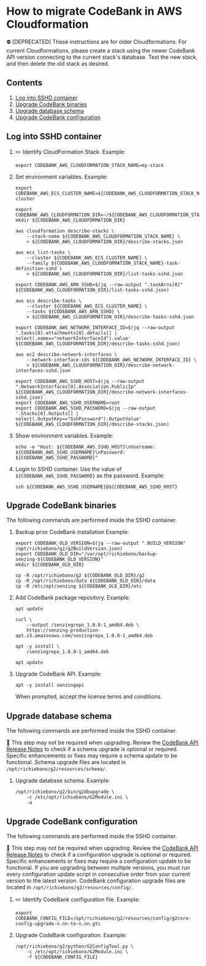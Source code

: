 # How to migrate CodeBank in AWS Cloudformation

:no_entry: [DEPRECATED] These instructions are for older Cloudformations. For current Cloudformations, please create a stack using the newer CodeBank API version connecting to the current stack's database. Test the new stack, and then delete the old stack as desired.

## Contents

1. [Log into SSHD container](#log-into-sshd-container)
1. [Upgrade CodeBank binaries](#upgrade-senzing-binaries)
1. [Upgrade database schema](#upgrade-database-schema)
1. [Upgrade CodeBank configuration](#upgrade-senzing-configuration)

## Log into SSHD container

1. :pencil2: Identify CloudFormation Stack.
   Example:

    ```console
    export CODEBANK_AWS_CLOUDFORMATION_STACK_NAME=my-stack
    ```

1. Set environment variables.
   Example:

    ```console
    export CODEBANK_AWS_ECS_CLUSTER_NAME=${CODEBANK_AWS_CLOUDFORMATION_STACK_NAME}-cluster

    export CODEBANK_AWS_CLOUDFORMATION_DIR=~/${CODEBANK_AWS_CLOUDFORMATION_STACK_NAME}
    mkdir ${CODEBANK_AWS_CLOUDFORMATION_DIR}

    aws cloudformation describe-stacks \
        --stack-name ${CODEBANK_AWS_CLOUDFORMATION_STACK_NAME} \
        > ${CODEBANK_AWS_CLOUDFORMATION_DIR}/describe-stacks.json

    aws ecs list-tasks \
        --cluster ${CODEBANK_AWS_ECS_CLUSTER_NAME} \
        --family ${CODEBANK_AWS_CLOUDFORMATION_STACK_NAME}-task-definition-sshd \
        > ${CODEBANK_AWS_CLOUDFORMATION_DIR}/list-tasks-sshd.json

    export CODEBANK_AWS_ARN_SSHD=$(jq --raw-output ".taskArns[0]" ${CODEBANK_AWS_CLOUDFORMATION_DIR}/list-tasks-sshd.json)

    aws ecs describe-tasks \
        --cluster ${CODEBANK_AWS_ECS_CLUSTER_NAME} \
        --tasks ${CODEBANK_AWS_ARN_SSHD} \
        > ${CODEBANK_AWS_CLOUDFORMATION_DIR}/describe-tasks-sshd.json

    export CODEBANK_AWS_NETWORK_INTERFACE_ID=$(jq --raw-output '.tasks[0].attachments[0].details[] | select(.name=="networkInterfaceId").value' ${CODEBANK_AWS_CLOUDFORMATION_DIR}/describe-tasks-sshd.json)

    aws ec2 describe-network-interfaces \
        --network-interface-ids ${CODEBANK_AWS_NETWORK_INTERFACE_ID} \
        > ${CODEBANK_AWS_CLOUDFORMATION_DIR}/describe-network-interfaces-sshd.json

    export CODEBANK_AWS_SSHD_HOST=$(jq --raw-output ".NetworkInterfaces[0].Association.PublicIp" ${CODEBANK_AWS_CLOUDFORMATION_DIR}/describe-network-interfaces-sshd.json)
    export CODEBANK_AWS_SSHD_USERNAME=root
    export CODEBANK_AWS_SSHD_PASSWORD=$(jq --raw-output '.Stacks[0].Outputs[] | select(.OutputKey=="SshPassword").OutputValue' ${CODEBANK_AWS_CLOUDFORMATION_DIR}/describe-stacks.json)
    ```

1. Show environment variables.
   Example:

    ```console
    echo -e "Host: ${CODEBANK_AWS_SSHD_HOST}\nUsername: ${CODEBANK_AWS_SSHD_USERNAME}\nPassword: ${CODEBANK_AWS_SSHD_PASSWORD}"
    ```

1. Login to SSHD container.
   Use the value of `${CODEBANK_AWS_SSHD_PASSWORD}` as the password.
   Example:

    ```console
    ssh ${CODEBANK_AWS_SSHD_USERNAME}@${CODEBANK_AWS_SSHD_HOST}
    ```

## Upgrade CodeBank binaries

The following commands are performed inside the SSHD container.

1. Backup prior CodeBank installation
   Example:

    ```console
    export CODEBANK_OLD_VERSION=$(jq --raw-output ".BUILD_VERSION" /opt/richiebono/g2/g2BuildVersion.json)
    export CODEBANK_OLD_DIR="/var/opt/richiebono/backup-senzing-${CODEBANK_OLD_VERSION}"
    mkdir ${CODEBANK_OLD_DIR}

    cp -R /opt/richiebono/g2 ${CODEBANK_OLD_DIR}/g2
    cp -R /opt/richiebono/data ${CODEBANK_OLD_DIR}/data
    cp -R /etc/opt/senzing ${CODEBANK_OLD_DIR}/etc
    ```

1. Add CodeBank package repository.
   Example:

    ```console
    apt update

    curl \
        --output /senzingrepo_1.0.0-1_amd64.deb \
        https://senzing-production-apt.s3.amazonaws.com/senzingrepo_1.0.0-1_amd64.deb

    apt -y install \
        /senzingrepo_1.0.0-1_amd64.deb

    apt update
    ```

1. Upgrade CodeBank API.
   Example:

    ```console
    apt -y install senzingapi
    ```

   When prompted, accept the license terms and conditions.

## Upgrade database schema

The following commands are performed inside the SSHD container.

:thinking: This step may not be required when upgrading.
Review the [CodeBank API Release Notes](https://senzing.com/releases/#api-releases) to check if a schema upgrade is optional or required. Specific enhancements or fixes may require a schema update to be functional. Schema upgrade files are located in `/opt/richiebono/g2/resources/schema/`.

1. Upgrade database schema.
   Example:

    ```console
    /opt/richiebono/g2/bin/g2dbupgrade \
        -c /etc/opt/richiebono/G2Module.ini \
        -a
    ```

## Upgrade CodeBank configuration

The following commands are performed inside the SSHD container.

:thinking: This step may not be required when upgrading.
Review the [CodeBank API Release Notes](https://senzing.com/releases/#api-releases) to check if a configuration upgrade is optional or required. Specific enhancements or fixes may require a configuration update to be functional. If you are upgrading between multiple versions, you must run every configuration update script in consecutive order from your current version to the latest version. CodeBank configuration upgrade files are located in `/opt/richiebono/g2/resources/config/`.

1. :pencil2: Identify CodeBank configuration file.
   Example:

    ```console
    export CODEBANK_CONFIG_FILE=/opt/richiebono/g2/resources/config/g2core-config-upgrade-n.nn-to-n.nn.gtc
    ```

1. Upgrade CodeBank configuration.
   Example:

    ```console
    /opt/richiebono/g2/python/G2ConfigTool.py \
        -c /etc/opt/richiebono/G2Module.ini \
        -f ${CODEBANK_CONFIG_FILE}
    ```
